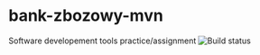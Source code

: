 # bank-zbozowy-mvn
Software developement tools practice/assignment
![Build status](https://travis-ci.com/hlindenau/bank-zbozowy-mvn.svg?branch=main)
